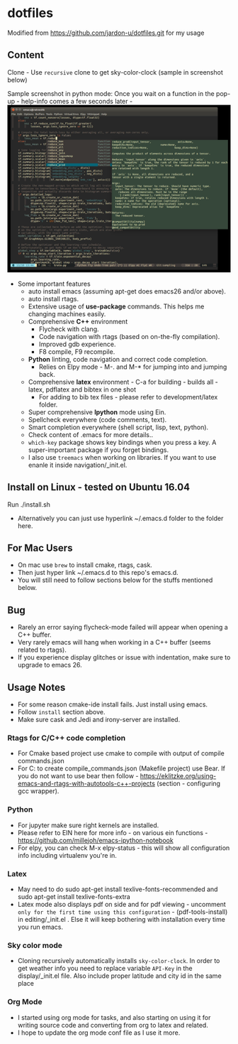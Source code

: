 # dotfiles
Modified from https://github.com/jardon-u/dotfiles.git for my usage
## Content

Clone - Use `recursive` clone to get sky-color-clock (sample in screenshot below)

Sample screenshot in python mode: Once you wait on a function in the pop-up - help-info comes a few seconds later - ![Alt text](./screenshot.png?raw=true "Python")


* Some important features
  * auto install emacs (assuming apt-get does emacs26 and/or above).
  * auto install rtags.
  * Extensive usage of **use-package** commands. This helps me changing machines easily.
  * Comprehensive **C++** environment
    * Flycheck with clang.
    * Code navigation with rtags (based on on-the-fly compilation).
    * Improved gdb experience.
    * F8 compile, F9 recompile.
  * **Python** linting, code navigation and correct code completion.
    * Relies on Elpy mode - M-. and M-* for jumping into and jumping back.
  * Comprehensive **latex** environment - C-a for building - builds all - latex, pdflatex and bibtex in one shot
    * For adding to bib tex files - please refer to development/latex folder.
  * Super comprehensive **Ipython** mode using Ein.
  * Spellcheck everywhere (code comments, text).
  * Smart completion everywhere (shell script, lisp, text, python).
  * Check content of .emacs for more details..
  * `which-key` package shows key bindings when you press a key. A super-important package if you forget bindings.
  * I also use `treemacs` when working on libraries. If you want to use enanle it inside navigation/_init.el.

## Install on Linux - tested on Ubuntu 16.04
   Run
   ./install.sh
   * Alternatively you can just use hyperlink ~/.emacs.d folder to the folder here.

## For Mac Users
  * On mac use `brew` to install cmake, rtags, cask.
  * Then just hyper link ~/.emacs.d to this repo's emacs.d.
  * You will still need to follow sections below for the stuffs mentioned below.

## Bug

   * Rarely an error saying flycheck-mode failed will appear when opening a C++ buffer.
   * Very rarely emacs will hang when working in a C++ buffer (seems related to rtags).
   * If you experience display glitches or issue with indentation, make sure to upgrade to emacs 26.


## Usage Notes
   * For some reason cmake-ide install fails. Just install using emacs.
   * Follow `install` section above.
   * Make sure cask and Jedi and irony-server are installed.

### Rtags for C/C++ code completion
   * For Cmake based project use cmake to compile with output of compile commands.json
   * For C: to create compile_commands.json (Makefile project) use Bear. If you do not want to use bear then follow - https://eklitzke.org/using-emacs-and-rtags-with-autotools-c++-projects (section - configuring gcc wrapper).


### Python
   * For jupyter make sure right kernels are installed.
   * Please refer to EIN here for more info - on various ein functions - https://github.com/millejoh/emacs-ipython-notebook
   * For elpy, you can check M-x elpy-status - this will show all configuration info including virtualenv you're in.

### Latex
  * May need to do sudo apt-get install texlive-fonts-recommended and sudo apt-get install texlive-fonts-extra
  * Latex mode also displays pdf on side and for pdf viewing - uncomment `only for the first time using this configuration` -
  (pdf-tools-install) in  editing/_init.el . Else it will keep bothering with installation every time you run emacs.

### Sky color mode
  * Cloning recursively automatically installs `sky-color-clock`. In order to get weather info you need to replace
    variable `API-Key` in the display/_init.el file. Also include proper latitude and city id in the same place

### Org Mode
  * I started using org mode for tasks, and also starting on using it for writing source code and converting from org to latex and related.
  * I hope to update the org mode conf file as I use it more. 
